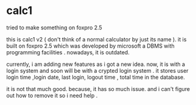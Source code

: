 # calc1
tried to make something on foxpro 2.5 

this is calc1 v2 ( don't think of a normal calculator by just its name ). 
it is built on foxpro 2.5 which was developed by microsoft a DBMS with programming facilities . nowadays, it is outdated.

currently, i am  adding new features as i got a new idea. now, it is with a login system and soon will be with a 
crypted login system . it stores user login time ,login date, last login, logout time , total time in the database.

it is not that much good. because, it has so much issue. and i can't figure out how to remove it so i need help .


